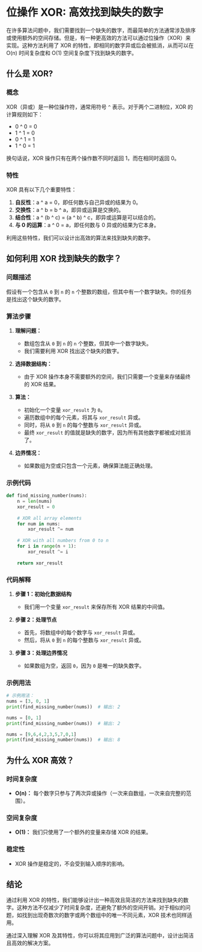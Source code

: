 # 位操作 XOR: 高效找到缺失的数字

在许多算法问题中，我们需要找到一个缺失的数字，而最简单的方法通常涉及排序或使用额外的空间存储。但是，有一种更高效的方法可以通过位操作（XOR）来实现。这种方法利用了 XOR 的特性，即相同的数字异或后会被抵消，从而可以在 O(n) 时间复杂度和 O(1) 空间复杂度下找到缺失的数字。

## 什么是 XOR?

### 概念
XOR（异或）是一种位操作符，通常用符号 `^` 表示。对于两个二进制位，XOR 的计算规则如下：
- 0 ^ 0 = 0
- 1 ^ 1 = 0
- 0 ^ 1 = 1
- 1 ^ 0 = 1

换句话说，XOR 操作只有在两个操作数不同时返回 1，而在相同时返回 0。

### 特性
XOR 具有以下几个重要特性：
1. **自反性**：a ^ a = 0，即任何数与自己异或的结果为 0。
2. **交换性**：a ^ b = b ^ a，即异或运算是交换的。
3. **结合性**：a ^ (b ^ c) = (a ^ b) ^ c，即异或运算是可以结合的。
4. **与 0 的运算**：a ^ 0 = a，即任何数与 0 异或的结果为它本身。

利用这些特性，我们可以设计出高效的算法来找到缺失的数字。

## 如何利用 XOR 找到缺失的数字？

### 问题描述
假设有一个包含从 `0` 到 `n` 的 `n` 个整数的数组，但其中有一个数字缺失。你的任务是找出这个缺失的数字。

### 算法步骤

1. **理解问题：**
   - 数组包含从 `0` 到 `n` 的 `n` 个整数，但其中一个数字缺失。
   - 我们需要利用 XOR 找出这个缺失的数字。

2. **选择数据结构：**
   - 由于 XOR 操作本身不需要额外的空间，我们只需要一个变量来存储最终的 XOR 结果。

3. **算法：**
   - 初始化一个变量 `xor_result` 为 `0`。
   - 遍历数组中的每个元素，将其与 `xor_result` 异或。
   - 同时，将从 `0` 到 `n` 的每个整数与 `xor_result` 异或。
   - 最终 `xor_result` 的值就是缺失的数字，因为所有其他数字都被成对抵消了。

4. **边界情况：**
   - 如果数组为空或只包含一个元素，确保算法能正确处理。

### 示例代码

```python
def find_missing_number(nums):
    n = len(nums)
    xor_result = 0
    
    # XOR all array elements
    for num in nums:
        xor_result ^= num
    
    # XOR with all numbers from 0 to n
    for i in range(n + 1):
        xor_result ^= i
    
    return xor_result
```

### 代码解释

1. **步骤 1：初始化数据结构**
   - 我们用一个变量 `xor_result` 来保存所有 XOR 结果的中间值。

2. **步骤 2：处理节点**
   - 首先，将数组中的每个数字与 `xor_result` 异或。
   - 然后，将从 `0` 到 `n` 的每个整数与 `xor_result` 异或。

3. **步骤 3：处理边界情况**
   - 如果数组为空，返回 `0`，因为 `0` 是唯一的缺失数字。

### 示例用法

```python
# 示例用法：
nums = [3, 0, 1]
print(find_missing_number(nums))  # 输出: 2

nums = [0, 1]
print(find_missing_number(nums))  # 输出: 2

nums = [9,6,4,2,3,5,7,0,1]
print(find_missing_number(nums))  # 输出: 8
```

## 为什么 XOR 高效？

### 时间复杂度
- **O(n)：** 每个数字只参与了两次异或操作（一次来自数组，一次来自完整的范围）。

### 空间复杂度
- **O(1)：** 我们只使用了一个额外的变量来存储 XOR 的结果。

### 稳定性
- XOR 操作是稳定的，不会受到输入顺序的影响。

## 结论

通过利用 XOR 的特性，我们能够设计出一种高效且简洁的方法来找到缺失的数字。这种方法不仅减少了时间复杂度，还避免了额外的空间开销。对于相似的问题，如找到出现奇数次的数字或两个数组中的唯一不同元素，XOR 技术也同样适用。

通过深入理解 XOR 及其特性，你可以将其应用到广泛的算法问题中，设计出简洁且高效的解决方案。

